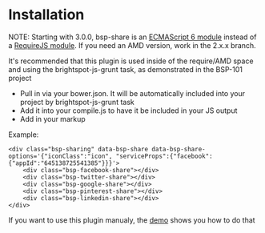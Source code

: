 # Installation

NOTE: Starting with 3.0.0, bsp-share is an [ECMAScript 6 module](http://www.2ality.com/2014/09/es6-modules-final.html) instead of a [RequireJS module](http://requirejs.org/). If you need an AMD version, work in the 2.x.x branch.

It's recommended that this plugin is used inside of the require/AMD space and using the brightspot-js-grunt task, as demonstrated in the BSP-101 project
- Pull in via your bower.json. It will be automatically included into your project by brightspot-js-grunt task
- Add it into your compile.js to have it be included in your JS output
- Add in your markup 

Example:

    <div class="bsp-sharing" data-bsp-share data-bsp-share-options='{"iconClass":"icon", "serviceProps":{"facebook":{"appId":"645138725541385"}}}'>  
        <div class="bsp-facebook-share"></div>   
        <div class="bsp-twitter-share"></div>    
        <div class="bsp-google-share"></div> 
        <div class="bsp-pinterest-share"></div>  
        <div class="bsp-linkedin-share"></div>   
    </div>


If you want to use this plugin manualy, the [demo](http://perfectsense.github.io/brightspot-js-share/demo.html) shows you how to do that